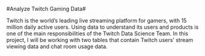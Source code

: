 #Analyze Twitch Gaming Data#


Twitch is the world’s leading live streaming platform for gamers, with 15 million daily active users. Using data to understand its users and products is one of the main responsibilities of the Twitch Data Science Team.
In this project, I will be working with two tables that contain Twitch users’ stream viewing data and chat room usage data.
